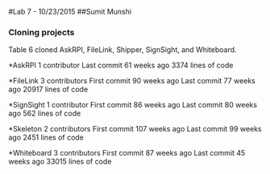 #Lab 7 - 10/23/2015
##Sumit Munshi

### Cloning projects

Table 6 cloned AskRPI, FileLink, Shipper, SignSight, and Whiteboard.

*AskRPI
1 contributor
Last commit 61 weeks ago
3374 lines of code

*FileLink
3 contributors
First commit 90 weeks ago
Last commit 77 weeks ago
20917 lines of code

*SignSight
1 contributor
First commit 86 weeks ago
Last commit 80 weeks ago
562 lines of code

*Skeleton
2 contributors
First commit 107 weeks ago
Last commit 99 weeks ago
2451 lines of code

*Whiteboard
3 contributors
First commit 87 weeks ago
Last commit 45 weeks ago
33015 lines of code
